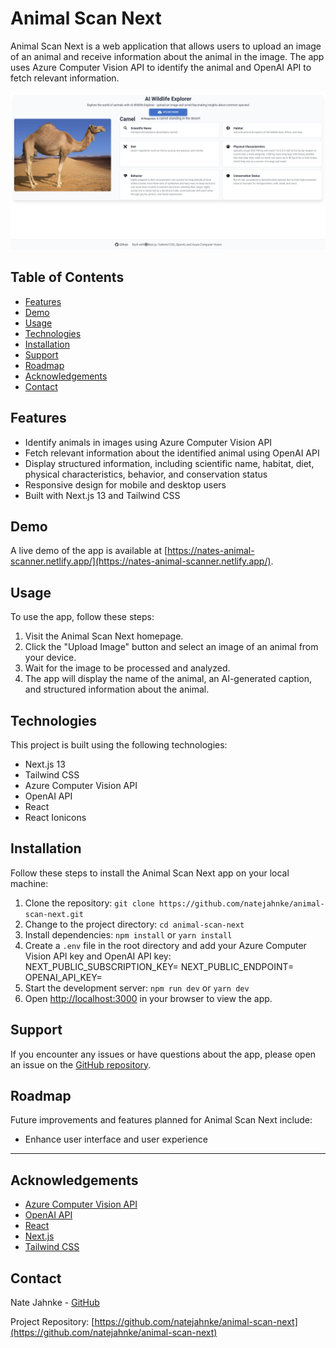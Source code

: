# Animal Scan Next

Animal Scan Next is a web application that allows users to upload an image of an animal and receive information about the animal in the image. The app uses Azure Computer Vision API to identify the animal and OpenAI API to fetch relevant information.

![Animal Scan Next Demo](demo.png)

## Table of Contents

- [Features](#features)
- [Demo](#demo)
- [Usage](#usage)
- [Technologies](#technologies)
- [Installation](#installation)
- [Support](#support)
- [Roadmap](#roadmap)
- [Acknowledgements](#acknowledgements)
- [Contact](#contact)

## Features

- Identify animals in images using Azure Computer Vision API
- Fetch relevant information about the identified animal using OpenAI API
- Display structured information, including scientific name, habitat, diet, physical characteristics, behavior, and conservation status
- Responsive design for mobile and desktop users
- Built with Next.js 13 and Tailwind CSS

## Demo

A live demo of the app is available at [https://nates-animal-scanner.netlify.app/](https://nates-animal-scanner.netlify.app/).

## Usage

To use the app, follow these steps:

1. Visit the Animal Scan Next homepage.
2. Click the "Upload Image" button and select an image of an animal from your device.
3. Wait for the image to be processed and analyzed.
4. The app will display the name of the animal, an AI-generated caption, and structured information about the animal.

## Technologies

This project is built using the following technologies:

- Next.js 13
- Tailwind CSS
- Azure Computer Vision API
- OpenAI API
- React
- React Ionicons

## Installation

Follow these steps to install the Animal Scan Next app on your local machine:

1. Clone the repository: `git clone https://github.com/natejahnke/animal-scan-next.git`
2. Change to the project directory: `cd animal-scan-next`
3. Install dependencies: `npm install` or `yarn install`
4. Create a `.env` file in the root directory and add your Azure Computer Vision API key and OpenAI API key:
        NEXT_PUBLIC_SUBSCRIPTION_KEY=<your Azure Computer Vision API key>
        NEXT_PUBLIC_ENDPOINT=<your Azure Computer Vision API endpoint>
        OPENAI_API_KEY=<your OpenAI API key>
5. Start the development server: `npm run dev` or `yarn dev`
6. Open [http://localhost:3000](http://localhost:3000) in your browser to view the app.

## Support

If you encounter any issues or have questions about the app, please open an issue on the [GitHub repository](https://github.com/natejahnke/animal-scan-next/issues).

## Roadmap

Future improvements and features planned for Animal Scan Next include:

- Enhance user interface and user experience
----

## Acknowledgements

- [Azure Computer Vision API](https://learn.microsoft.com/en-us/azure/cognitive-services/computer-vision/overview)
- [OpenAI API](https://beta.openai.com/docs/)
- [React](https://reactjs.org/)
- [Next.js](https://nextjs.org/)
- [Tailwind CSS](https://tailwindcss.com/)

## Contact

Nate Jahnke - [GitHub](https://github.com/natejahnke)

Project Repository: [https://github.com/natejahnke/animal-scan-next](https://github.com/natejahnke/animal-scan-next)

